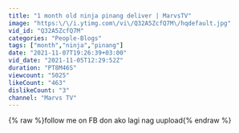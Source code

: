 ```yaml
---
title: "1 month old ninja pinang deliver | MarvsTV"
image: "https:\/\/i.ytimg.com\/vi\/Q32A5ZcfQ7M\/hqdefault.jpg"
vid_id: "Q32A5ZcfQ7M"
categories: "People-Blogs"
tags: ["month","ninja","pinang"]
date: "2021-11-07T19:26:39+03:00"
vid_date: "2021-11-05T12:29:52Z"
duration: "PT8M46S"
viewcount: "5025"
likeCount: "463"
dislikeCount: "3"
channel: "Marvs TV"
---
```

{% raw %}follow me on FB don ako lagi nag uupload{% endraw %}
